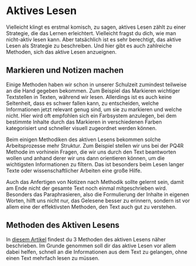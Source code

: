 <!-- ["Lernen","Lernmethoden"] -->

# Aktives Lesen

Vielleicht klingt es erstmal komisch, zu sagen, aktives Lesen zählt zu einer Strategie, die das Lernen erleichtert. Vielleicht fragst du dich, wie man nicht-aktiv lesen kann. Aber tatsächlich ist es sehr berechtigt, das aktive Lesen als Strategie zu beschreiben. Und hier gibt es auch zahlreiche Methoden, sich das aktive Lesen anzueignen.

## Markieren und Notizen machen

Einige Methoden haben wir schon in unserer Schulzeit zumindest teilweise an die Hand gegeben bekommen. Zum Beispiel das Markieren wichtiger Textstellen in Texten, während wir lesen. Allerdings ist es auch keine Seltenheit, dass es schwer fallen kann, zu entscheiden, welche Informationen jetzt relevant genug sind, um sie zu markieren und welche nicht. Hier wird oft empfohlen sich ein Farbsystem anzulegen, bei dem bestimmte Inhalte durch das Markieren in verschiedenen Farben kategorisiert und schneller visuell zugeordnet werden können.

Beim einigen Methodiken des aktiven Lesens bekommen solche Arbeitsprozesse mehr Struktur. Zum Beispiel stellen wir uns bei der PQ4R Methode im vorhinein Fragen, die wir uns durch den Text beantworten wollen und anhand derer wir uns dann orientieren können, um die wichtigsten Informationen zu filtern. Das ist besonders beim Lesen langer Texte oder wissenschaftlicher Arbeiten eine große Hilfe.

Auch das Anfertigen von Notizen nach Methodik sollte gelernt sein, damit am Ende nicht der gesamte Text noch einmal mitgeschrieben wird. Besonders das Paraphrasieren, also die Formulierung der Inhalte in eigenen Worten, hilft uns nicht nur, das Gelesene besser zu erinnern, sondern ist vor allem eine der effektivsten Methoden, den Text auch gut zu verstehen.

## Methoden des Aktiven Lesens 

In [diesem Artikel](App-Wiki-Articles/de/Lernmethoden/Methoden-des-Aktiven-Lesens) findest du 3 Methoden des aktiven Lesens näher beschrieben. Im Grunde genommen soll dir das aktive Lesen vor allem dabei helfen, schnell an die Informationen aus dem Text zu gelangen, ohne einen Text mehrfach lesen zu müssen.

